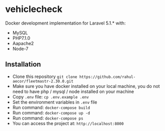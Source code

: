 # vehiclecheck
Docker development implementation for Laravel 5.1.\* with:

- MySQL
- PHP7.1.0
- Aapache2
- Node-7

## Installation

- Clone this repository `git clone https://github.com/rahul-aecor/fleetmastr-2.30.0.git`
- Make sure you have docker installed on your local machine, you do not need to have php / mysql / node installed on your machine
- Copy `.env` file: `cp .env.example .env`
- Set the environment variables in `.env` file
- Run command: `docker-compose build`
- Run command: `docker-compose up -d` 
- Run command: `docker-compose ps` 
- You can access the project at: `http://localhost:8000`
